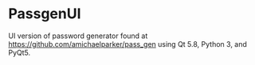 # PassgenUI

UI version of password generator found at https://github.com/amichaelparker/pass_gen using Qt 5.8, Python 3, and PyQt5.
